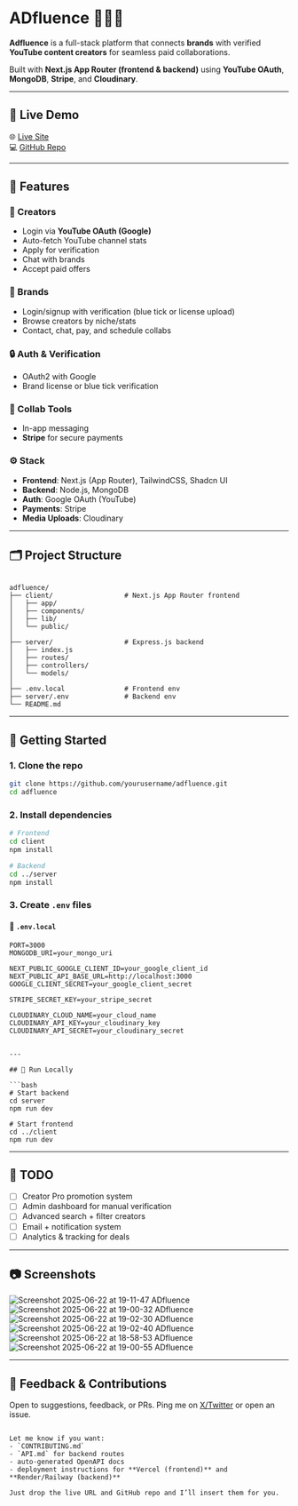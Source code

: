# ADfluence 🎥🤝💼

**Adfluence** is a full-stack platform that connects **brands** with verified **YouTube content creators** for seamless paid collaborations.

Built with **Next.js App Router (frontend & backend)** using **YouTube OAuth**, **MongoDB**, **Stripe**, and **Cloudinary**.

---

## 🔗 Live Demo

🌐 [Live Site](https://t.co/FOk1VueJAU)  
💻 [GitHub Repo](https://github.com/Ayushdas1904/Adfluence)

---

## 🧩 Features

### 🎥 Creators
- Login via **YouTube OAuth (Google)**
- Auto-fetch YouTube channel stats
- Apply for verification
- Chat with brands
- Accept paid offers

### 💼 Brands
- Login/signup with verification (blue tick or license upload)
- Browse creators by niche/stats
- Contact, chat, pay, and schedule collabs

### 🔒 Auth & Verification
- OAuth2 with Google
- Brand license or blue tick verification

### 💬 Collab Tools
- In-app messaging
- **Stripe** for secure payments

### ⚙️ Stack
- **Frontend**: Next.js (App Router), TailwindCSS, Shadcn UI
- **Backend**: Node.js, MongoDB
- **Auth**: Google OAuth (YouTube)
- **Payments**: Stripe
- **Media Uploads**: Cloudinary

---

## 🗂️ Project Structure

```

adfluence/
├── client/                  # Next.js App Router frontend
│   ├── app/
│   ├── components/
│   ├── lib/
│   └── public/
│
├── server/                  # Express.js backend
│   ├── index.js
│   ├── routes/
│   ├── controllers/
│   └── models/
│
├── .env.local               # Frontend env
├── server/.env              # Backend env
└── README.md

````

---

## 🚀 Getting Started

### 1. Clone the repo

```bash
git clone https://github.com/yourusername/adfluence.git
cd adfluence
````

### 2. Install dependencies

```bash
# Frontend
cd client
npm install

# Backend
cd ../server
npm install
```

### 3. Create `.env` files

#### 📁 `.env.local`

```env
PORT=3000
MONGODB_URI=your_mongo_uri

NEXT_PUBLIC_GOOGLE_CLIENT_ID=your_google_client_id
NEXT_PUBLIC_API_BASE_URL=http://localhost:3000
GOOGLE_CLIENT_SECRET=your_google_client_secret

STRIPE_SECRET_KEY=your_stripe_secret

CLOUDINARY_CLOUD_NAME=your_cloud_name
CLOUDINARY_API_KEY=your_cloudinary_key
CLOUDINARY_API_SECRET=your_cloudinary_secret

```

```

---

## 🧪 Run Locally

```bash
# Start backend
cd server
npm run dev

# Start frontend
cd ../client
npm run dev
```

---

## 📌 TODO

* [ ] Creator Pro promotion system
* [ ] Admin dashboard for manual verification
* [ ] Advanced search + filter creators
* [ ] Email + notification system
* [ ] Analytics & tracking for deals

---

## 📷 Screenshots

![Screenshot 2025-06-22 at 19-11-47 ADfluence](https://github.com/user-attachments/assets/b464f55c-59f2-44b3-abe2-2f4b73aae98f)
![Screenshot 2025-06-22 at 19-00-32 ADfluence](https://github.com/user-attachments/assets/3dce1951-2e81-499a-8fc3-806fd8667d59)
![Screenshot 2025-06-22 at 19-02-30 ADfluence](https://github.com/user-attachments/assets/dc2c0402-5785-4c8b-82ae-df017ae7d652)
![Screenshot 2025-06-22 at 19-02-40 ADfluence](https://github.com/user-attachments/assets/6954e785-236d-45e3-89da-8916ef28cdc2)
![Screenshot 2025-06-22 at 18-58-53 ADfluence](https://github.com/user-attachments/assets/32041fa7-7ec1-40d2-8fac-4a109b26ea07)
![Screenshot 2025-06-22 at 19-00-55 ADfluence](https://github.com/user-attachments/assets/c84a8a85-da4f-4def-a0fe-bfab94a4762a)

---

## 🤝 Feedback & Contributions

Open to suggestions, feedback, or PRs.
Ping me on [X/Twitter](https://x.com/das_codes) or open an issue.

```

Let me know if you want:
- `CONTRIBUTING.md`  
- `API.md` for backend routes  
- auto-generated OpenAPI docs  
- deployment instructions for **Vercel (frontend)** and **Render/Railway (backend)**  

Just drop the live URL and GitHub repo and I’ll insert them for you.
```
